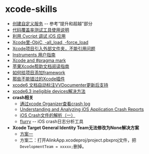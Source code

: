 # xcode-skills

* [创建自定义服务](http://www.cocoachina.com/ios/20140731/9284.html) -- 参考“提升和超越”部分
* [代码覆盖率测试工具使用说明](https://github.com/vigossjjj/CodeCoverage4iOS/blob/master/README.md)
* [利用 Cycript 调试 iOS 应用](http://lldong.github.io/2014/03/03/embed-cycript-into-your-app-for-debugging.html)
* [Xcode里-ObjC, -all_load, -force_load](http://www.cnblogs.com/yashi88/p/3551947.html)
* [Xcode项目引入外部文件夹，不能引用问题](http://blog.csdn.net/qin2366552891/article/details/9008787)
* [Instruments 用户指南](http://www.cocoachina.com/bbs/read.php?tid=92026)
* [Xcode and #pragma mark](http://www.360doc.com/content/13/1210/22/2036337_336192229.shtml)
* [苹果Xcode帮助文档阅读指南](http://ourcoders.com/thread/show/117)
* [如何给项目添加framework](http://www.cnblogs.com/SeeMeFly/archive/2011/09/09/2172688.html)
* [那些不能错过的Xcode插件](http://www.cocoachina.com/industry/20130918/7022.html)
* [xcode6 文档自动标注VVDocumenter更新后支持](http://jingyan.baidu.com/article/c45ad29cc9e33c051653e210.html)
* [xcode6.3 ineligible devices解决方法](http://www.cocoachina.com/bbs/read.php?tid-294841.html)
* **crash相关**
	* [通过xcode Organizer查看crash log](http://www.cnblogs.com/max5945/p/3663966.html)
	* [Understanding and Analyzing iOS Application Crash Reports](https://developer.apple.com/library/ios/technotes/tn2151/_index.html)
	* [iOS Crash文件的解析（一）](http://www.cnblogs.com/smileEvday/p/Crash1.html)
	* [flurry](http://www.flurry.com/solutions/analytics) -- iOS crash日志分析工具
* **Xcode Target General Identity Team无法修改为None解决方案**
	* [方案一](http://blog.csdn.net/jianjianyuer/article/details/45097681)
	* 方案二：打开AlinkApp.xcodeproj/project.pbxproj文件，把`DevelopmentTeam = xxxxx;`删掉。
